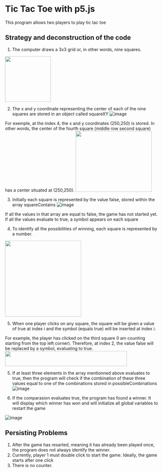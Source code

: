 # Tic Tac Toe with p5.js

This program allows two players to play tic tac toe

## Strategy and deconstruction of the code 

1. The computer draws a 3x3 grid or, in other words, nine squares. 
<img src="https://user-images.githubusercontent.com/53101129/212801673-6f6b6a56-2487-4c9b-8517-7608496ca6cd.png" width="150" height="150">

2. The x and y coordinate representing the center of each of the nine squares are stored in an object called squareXY
![image](https://user-images.githubusercontent.com/53101129/212803590-f7358e33-5ed8-4b93-9744-5cda6c97df21.png)

For exemple, at the index 4, the x and y coordinates (250,250) is stored. In other words, the center of the fourth square (middle row second square) has a center situated at (250,250). 
<img src="https://user-images.githubusercontent.com/53101129/212803283-0f9306ad-4545-4030-8c58-9361b6e0fc60.png" width="250" height="200">
                                                                                                                                        
3. Initially each square is represented by the value false, stored within the array squareContains 
![image](https://user-images.githubusercontent.com/53101129/212803481-b3333d9d-d79d-4f37-9018-f226cbc120f7.png)

If all the values in that array are equal to false, the game has not started yet. 
If all the values evaluate to true, a symbol appears on each square

4. To identify all the possibilities of winning, each square is represented by a number. 
<img src="https://user-images.githubusercontent.com/53101129/212804546-7f0d6b7f-c4ee-4bb0-83b7-0152d5f89c15.png" width="250" height="250">

5. When one player clicks on any square, the square will be given a value of true at index i and the symbol (equals true) will be inserted at index i. 

For example, the player has clicked on the third square (I am counting starting from the top left corner). 
Therefore, at index 2, the value false will be replaced by a symbol, evaluating to true. 
<img src="https://user-images.githubusercontent.com/53101129/212805258-2b34a5aa-4772-43ec-9ae9-85eef9a55c93.png" width="400" height="50">

5. If at least three elements in the array mentionned above evaluates to true, then the program will check if the combination of these three values equal to one of the combinations stored in possibleCombinations 
![image](https://user-images.githubusercontent.com/53101129/212806214-0afa1b3c-4aeb-41a1-919b-d7f27f4af840.png)

6. If the comparasion evaluates true, the program has found a winner. It will display which winner has won and will initialize all global variables to restart the game 

![image](https://user-images.githubusercontent.com/53101129/212806859-30f87445-e20f-4281-9259-079e2c5daf10.png)



## Persisting Problems 
1. After the game has resarted, meaning it has already been played once, the program does not always 
identify the winner. 
2. Currently, player 1 must double click to start the game. Ideally, the game starts after one click
3. There is no counter.
